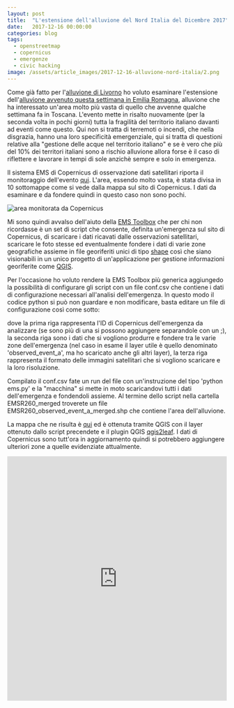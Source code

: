 ```yaml
---
layout: post
title:  "L'estensione dell'alluvione del Nord Italia del Dicembre 2017"
date:   2017-12-16 00:00:00
categories: blog
tags:
  - openstreetmap
  - copernicus
  - emergenze
  - civic hacking
image: /assets/article_images/2017-12-16-alluvione-nord-italia/2.png
---
```


Come già fatto per l'[alluvione di Livorno](http://iltempe.github.io/blog/2017/09/14/alluvione-di-livorno.html) ho voluto esaminare l'estensione dell'[alluvione avvenuto questa settimana in Emilia Romagna](http://www.meteoweb.eu/foto/maltempo-alluvione-emilia-romagna/id/1014896/), alluvione che ha interessato un'area molto più vasta di quello che avvenne qualche settimana fa in Toscana. L'evento mette in risalto nuovamente (per la seconda volta in pochi giorni) tutta la fragilità del territorio italiano davanti ad eventi come questo. Qui non si tratta di terremoti o incendi, che nella disgrazia, hanno una loro specificità emergenziale, qui si tratta di questioni relative alla "gestione delle acque nel territorio italiano" e se è vero che più del 10% dei territori italiani sono a rischio alluvione allora forse è il caso di riflettere e lavorare in tempi di sole anzichè sempre e solo in emergenza.

Il sistema EMS di Copernicus di osservazione dati satellitari riporta il monitoraggio dell'evento [qui](http://emergency.copernicus.eu/mapping/list-of-components/EMSR260/). L'area, essendo molto vasta, è stata divisa in 10 sottomappe come si vede dalla mappa sul sito di Copernicus. I dati da esaminare e da fondere quindi in questo caso non sono pochi.

![area monitorata da Copernicus](http://cdn-h.copernicus-ems.eu/mapping/sites/default/files/thumbnails/EMSR260-AEM-1513327517-r02-v1.jpg)

Mi sono quindi avvalso dell'aiuto della [EMS Toolbox](http://iltempe.github.io/blog/2017/09/20/toolbox-per-ems.html) che per chi non ricordasse è un set di script che consente, definita un'emergenza sul sito di Copernicus, di scaricare i dati ricavati dalle osservazioni satellitari, scaricare le foto stesse ed eventualmente fondere i dati di varie zone geografiche assieme in file georiferiti unici di tipo [shape](https://it.wikipedia.org/wiki/Shapefile) così che siano visionabili in un unico progetto di un'applicazione per gestione informazioni georiferite come [QGIS](https://www.qgis.org/it/site/).

Per l'occasione ho voluto rendere la EMS Toolbox più generica aggiungedo la possibilità di configurare gli script con un file conf.csv che contiene i dati di configurazione necessari all'analisi dell'emergenza. In questo modo il codice python si può non guardare e non modificare, basta editare un file di configurazione così come sotto:

<script src="https://gist.github.com/iltempe/6e9c450cb3bb2722eb58c3c46920f698.js"></script>

dove la prima riga rappresenta l'ID di Copernicus dell'emergenza da analizzare (se sono più di una si possono aggiungere separandole con un ;), la seconda riga sono i dati che si vogliono produrre e fondere tra le varie zone dell'emergenza (nel caso in esame il layer utile è quello denominato 'observed_event_a', ma ho scaricato anche gli altri layer), la terza riga rappresenta il formato delle immagini satellitari che si vogliono scaricare e la loro risoluzione.

Compilato il conf.csv fate un run del file con un'instruzione del tipo 'python ems.py' e la "macchina" si mette in moto scaricandovi tutti i dati dell'emergenza e fondendoli assieme. Al termine dello script nella cartella EMSR260_merged troverete un file EMSR260_observed_event_a_merged.shp che contiene l'area dell'alluvione.

La mappa che ne risulta è [qui](https://iltempe.github.io/flood_dic_2017_nordita/) ed è ottenuta tramite QGIS con il layer ottenuto dallo script precendete e il plugin QGIS [qgis2leaf](https://github.com/geolicious/qgis2leaf).
I dati di Copernicus sono tutt'ora in aggiornamento quindi si potrebbero aggiungere ulteriori zone a quelle evidenziate attualmente.


<div class="map-container">
    <iframe src="https://iltempe.github.io/flood_dic_2017_nordita/" height="560" width="100%" allowfullscreen="" frameborder="0">
    </iframe>
</div>